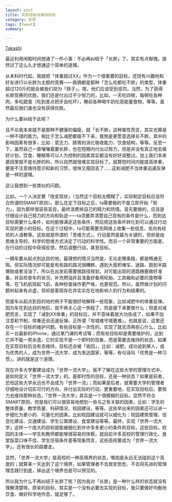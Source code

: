 ```yaml
---
layout: post
title: 实现目标与维持目标
category: 哲思
tags: [tweet]
summary:

---
```


[Takashi](mioopoi.github.io/about)

最近利用闲暇时间想通了一件小事：不必再纠结于「长胖」了。其实有点惭愧，居然过了这么久才想通这个简单的道理。

从本科时代起，我就把「体重超过XX」作为一个很重要的目标，还饶有兴趣地和好友进行以长胖为主题的竞赛——我俩都是那种「怎么吃都吃不胖」的类型，体重超过120斤的就会被我们视为「胖子」，嗯，他们应该受到惩罚。当然，为了获得长胖竞赛的优胜，我们还是付出过不少努力的，比如，一天吃四顿，每顿吃各种肉，多吃甜食（吃到差点把牙齿吃坏），睡前各种喝牛奶吃高能量食物，等等。虽然最后我们谁也没有获得优胜。

为什么要纠结于此呢？

且不论我本来就不是那种不健康的偏瘦，就「长不胖」这种属性而言，其实也算是一种不错的能力。相比于怎么减肥都瘦不下来，我倒是更愿意选择长不胖。其中的影响因素有很多，比如：意志力、肠胃的消化吸收能力、饮食结构，等等。反思一下，虽然自己一直嚷嚷着要长胖，也在短期内付出过努力，但是并没有真正地去做好计划，饮食、睡眠等可以人为控制的因素其实都没有好好调整过。加上我们本来基因里就不是长胖的料，所以自然就很难实现目标了。就算短时间内能提高体重，要是不注意维持意识和新的习惯，很快又瘦回去了......这和减肥不当体重迅速反弹是一样的道理。

这让我想到一些类似的问题。

比如，一个人决定要「改变现状」（当然这个目标太模糊了，实际制定目标应该符合所谓的SMART原则）。那么在定下目标之后，ta需要做的不是立即开始「努力」，因为那样很容易盲目，最终浪费掉自己的精力和热情。首先要做的，应该是仔细设计自己努力的方向和轨迹——ta须要弄清楚自己现有的条件是什么，而到达目标需要什么条件，如何能够满足这些条件，然后把这些条件转化到可以通过行动实现的更小的目标。在这个过程中，ta可能需要去网络上收集一些信息、去向有经验的人请教等。这些就是所谓的「思维方式」，行动虽然是最为关键的，但却是由思维主导的，科学的思维方式决定了行动的科学性。而另一个非常重要的方面是，在行动的过程中获得反馈，然后调整行动，甚至目标。

一辆车要从起点到达目的地，最理想的情况当然是，无论走哪条路，都是畅通无阻。但实际情况却可能是有些路的路况很糟糕、遇到大面积堵车、迷路、跑到半路爆胎或者没油了。所以在出发前需要做路径规划，对可能出现的道路拥塞做好准备，并且检查车的状况，补充燃油并且准备好备用轮胎、工具箱和必要的食物等等。在飞机航班起飞前，各种检查操作更严格，也更规范。所以，虽然做计划的问题听起来有点虚，但却是客观存在并实实在在地影响人的行为和结果的。

但是车从起点到目的地的例子不能很好地解释一些现象，比如减肥中的体重反弹。因为车在到达目的地后，就不再关心这一旅程了，而是接下来要做什么；但是对减肥而言，实现了「减到XX体重」的目标后，并不意味着就大功告成了，如果不加注意和节制，体重还会迅速反弹。正所谓「攻城难守城更难」，也就是说，这里还存在一个目标的维护问题。有些目标是一次性的，实现了就无须再担心什么，比如买一台最新的iPhone，通过某门课的考试等；而有些目标却是需要维护的，达到它并不能一劳永逸，它的实现不是一个即时的现象，而是需要去维持的状态，如果在实现目标后没有去维持，目标还会被「收回」，比如：减肥，成功追到某人，成为优秀的人，成为世界一流大学，成为发达国家，等等。有句话叫「优秀是一种习惯」，讲的就是这个道理。

现在许多大学要建设成为「世界一流大学」。我不了解在这些大学的管理方式中，是如何定义「世界一流大学」的。是即时性的目标，还是一种状态？如果是前者，恐怕这些大学永远也不会成为「世界一流」；而如果是后者，就需要大学的管理者仔细地设计切实可行的方向，并付出实际的行动，更重要地，在实现目标后，要努力去维持那种状态。「世界一流大学」其实是一个很模糊的目标，显然不符合SMART原则，但是我们可以很容易地想到一些与之有关联的因素，比如：学生的整体质量、教学质量、科研情况、校园建设，等等。这些举出来的因素还可以进一步细化为更小的、可量化的因素。比如校园建设就可以细化为：校园建筑管理、信息化建设、交通建设、学生公寓建设、食堂建设等等。最终，实现「世界一流大学」这样一个庞大的目标就能被细化到许许多多更小的条件和目标，这些目标，校园的主体——学生和教师都能够很容易的体察。就目前许多高校的管理行政化、食堂饭菜口味不佳、学生住宿条件差等现象而言，这些高校要成为「世界一流大学」，还有很长的路要走。

显然，「世界一流大学」是高校的一种高境界的状态，嘴炮是永远无法碰到这个高度的；就算某一天达到了这个境界，如果管理者不去居安思危、不去将先进的管理理念践行到底，掉出这个境界也是可以预见的。

所以我为什么不再纠结于长胖了呢？因为我对「长胖」是一种什么样的状态就没有理解清楚呀。原来的目标，其实是一个没有必要去实现的目标，我只要做好均衡地饮食、做好科学地作息，就足够了。
